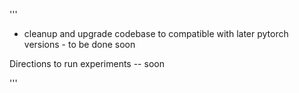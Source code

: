 

'''

- cleanup and upgrade codebase to compatible with later pytorch versions - to be done soon

Directions to run experiments -- soon

'''



